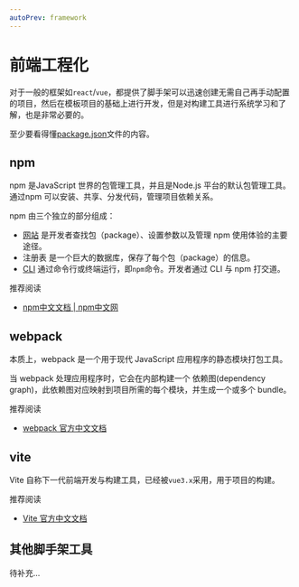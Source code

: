 ```yaml
---
autoPrev: framework
---
```


# 前端工程化

对于一般的框架如`react`/`vue`，都提供了脚手架可以迅速创建无需自己再手动配置的项目，然后在模板项目的基础上进行开发，但是对构建工具进行系统学习和了解，也是非常必要的。

至少要看得懂[package.json](https://www.npmjs.cn/getting-started/using-a-package.json/)文件的内容。

## npm

npm 是JavaScript 世界的包管理工具，并且是Node.js 平台的默认包管理工具。通过npm 可以安装、共享、分发代码，管理项目依赖关系。

npm 由三个独立的部分组成：
- [网站](https://www.npmjs.com/) 是开发者查找包（package）、设置参数以及管理 npm 使用体验的主要途径。
- 注册表 是一个巨大的数据库，保存了每个包（package）的信息。
- [CLI](https://docs.npmjs.com/cli/v7/commands/npm) 通过命令行或终端运行，即`npm`命令。开发者通过 CLI 与 npm 打交道。

推荐阅读
- [npm中文文档 | npm中文网](https://www.npmjs.cn/)

## webpack

本质上，webpack 是一个用于现代 JavaScript 应用程序的静态模块打包工具。

当 webpack 处理应用程序时，它会在内部构建一个 依赖图(dependency graph)，此依赖图对应映射到项目所需的每个模块，并生成一个或多个 bundle。

推荐阅读
- [webpack 官方中文文档](https://webpack.docschina.org/concepts/)

## vite

Vite 自称下一代前端开发与构建工具，已经被`vue3.x`采用，用于项目的构建。

推荐阅读
- [Vite 官方中文文档](https://cn.vitejs.dev/)

## 其他脚手架工具

待补充...

